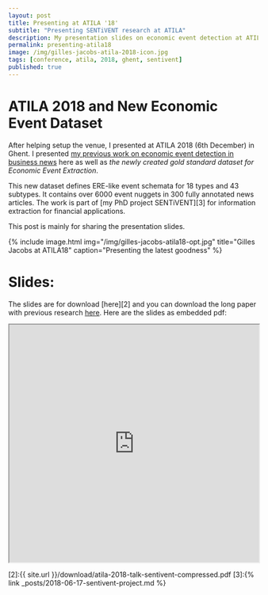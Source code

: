 ```yaml
---
layout: post
title: Presenting at ATILA '18'
subtitle: "Presenting SENTiVENT research at ATILA"
description: My presentation slides on economic event detection at ATILA 2018.
permalink: presenting-atila18
image: /img/gilles-jacobs-atila-2018-icon.jpg
tags: [conference, atila, 2018, ghent, sentivent]
published: true
---
```

# ATILA 2018 and New Economic Event Dataset
After helping setup the venue, I presented at ATILA 2018 (6th December) in Ghent.
I presented [my previous work on economic event detection in business news][1] here as well as *the newly created gold standard dataset for Economic Event Extraction*.

This new dataset defines ERE-like event schemata for 18 types and 43 subtypes.
It contains over 6000 event nuggets in 300 fully annotated news articles.
The work is part of [my PhD project SENTiVENT][3] for information extraction for financial applications.

This post is mainly for sharing the presentation slides.

{% include image.html
            img="/img/gilles-jacobs-atila18-opt.jpg"
            title="Gilles Jacobs at ATILA18"
            caption="Presenting the latest goodness" %}

# Slides:
The slides are for download [here][2] and you can download the long paper with previous research [here][1].
Here are the slides as embedded pdf:

<iframe src="https://drive.google.com/file/d/1zPs3kiRhH_Qyj6szw679ZC6DrVvTMYoP/preview" width="100%" height="480"></iframe>


[1]:https://aclanthology.info/papers/W18-3101/w18-3101
[2]:{{ site.url }}/download/atila-2018-talk-sentivent-compressed.pdf
[3]:{% link _posts/2018-06-17-sentivent-project.md %}
